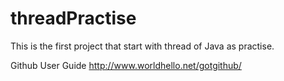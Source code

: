 # threadPractise

This is the first project that start with thread of Java as practise. 

Github User Guide
http://www.worldhello.net/gotgithub/

